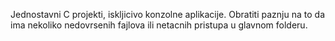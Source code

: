 Jednostavni C projekti, iskljicivo konzolne aplikacije. Obratiti paznju na to da ima nekoliko nedovrsenih fajlova ili netacnih pristupa u glavnom folderu.
